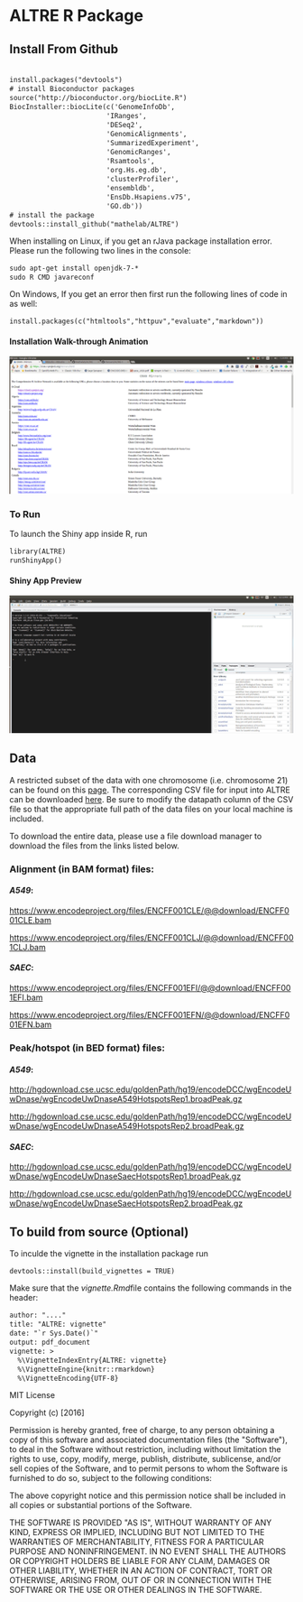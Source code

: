 # ALTRE R Package

## Install From Github

```{R}

install.packages("devtools")               
# install Bioconductor packages
source("http://bioconductor.org/biocLite.R")
BiocInstaller::biocLite(c('GenomeInfoDb',
                        'IRanges',
                        'DESeq2',
                        'GenomicAlignments',
                        'SummarizedExperiment',
                        'GenomicRanges',
                        'Rsamtools',
                        'org.Hs.eg.db',
                        'clusterProfiler',
                        'ensembldb', 
                        'EnsDb.Hsapiens.v75',
                        'GO.db'))
# install the package
devtools::install_github("mathelab/ALTRE")
```
When installing on Linux, if you get an rJava package installation error. Please run the following two lines in the console:

```{R}
sudo apt-get install openjdk-7-*
sudo R CMD javareconf
```


On Windows, If you get an error then first run the following lines of code in as well:

```{R}
install.packages(c("htmltools","httpuv","evaluate","markdown"))
```


#### Installation Walk-through Animation


![](inst/img/ALTREinstall.gif)

### To Run

To launch the Shiny app inside R, run

```{R}
library(ALTRE)
runShinyApp()
```
#### Shiny App Preview


![](inst/img/ALTRErun.gif)

## Data

A restricted subset of the data with one chromosome (i.e. chromosome 21) can be found on this [page](http://mathelab.github.io/ALTREsampledata/). The corresponding CSV file for input into ALTRE can be downloaded [here](https://raw.githubusercontent.com/mathelab/ALTREsampledata/master/DNaseEncodeWindows.csv). Be sure to modify the datapath column of the CSV file so that the appropriate full path of the data files on your local machine is included.

To download the entire data, please use a file download manager to download the files from the links listed below. 

### Alignment (in BAM format) files:

#### *A549*:
https://www.encodeproject.org/files/ENCFF001CLE/@@download/ENCFF001CLE.bam

https://www.encodeproject.org/files/ENCFF001CLJ/@@download/ENCFF001CLJ.bam
 
#### *SAEC*:
https://www.encodeproject.org/files/ENCFF001EFI/@@download/ENCFF001EFI.bam

https://www.encodeproject.org/files/ENCFF001EFN/@@download/ENCFF001EFN.bam

### Peak/hotspot (in BED format) files:

#### *A549*: 
http://hgdownload.cse.ucsc.edu/goldenPath/hg19/encodeDCC/wgEncodeUwDnase/wgEncodeUwDnaseA549HotspotsRep1.broadPeak.gz

http://hgdownload.cse.ucsc.edu/goldenPath/hg19/encodeDCC/wgEncodeUwDnase/wgEncodeUwDnaseA549HotspotsRep2.broadPeak.gz


#### *SAEC*:
http://hgdownload.cse.ucsc.edu/goldenPath/hg19/encodeDCC/wgEncodeUwDnase/wgEncodeUwDnaseSaecHotspotsRep1.broadPeak.gz

http://hgdownload.cse.ucsc.edu/goldenPath/hg19/encodeDCC/wgEncodeUwDnase/wgEncodeUwDnaseSaecHotspotsRep2.broadPeak.gz


##  To build from source (Optional)

To inculde the vignette in the installation package run

```{R}
devtools::install(build_vignettes = TRUE)
```

Make sure that the *vignette.Rmd*file contains the following commands in the header:

```{R}
author: "...."
title: "ALTRE: vignette"
date: "`r Sys.Date()`"
output: pdf_document
vignette: >
  %\VignetteIndexEntry{ALTRE: vignette}
  %\VignetteEngine{knitr::rmarkdown}
  %\VignetteEncoding{UTF-8}
```

MIT License

Copyright (c) [2016] 

Permission is hereby granted, free of charge, to any person obtaining a copy
of this software and associated documentation files (the "Software"), to deal
in the Software without restriction, including without limitation the rights
to use, copy, modify, merge, publish, distribute, sublicense, and/or sell
copies of the Software, and to permit persons to whom the Software is
furnished to do so, subject to the following conditions:

The above copyright notice and this permission notice shall be included in all
copies or substantial portions of the Software.

THE SOFTWARE IS PROVIDED "AS IS", WITHOUT WARRANTY OF ANY KIND, EXPRESS OR
IMPLIED, INCLUDING BUT NOT LIMITED TO THE WARRANTIES OF MERCHANTABILITY,
FITNESS FOR A PARTICULAR PURPOSE AND NONINFRINGEMENT. IN NO EVENT SHALL THE
AUTHORS OR COPYRIGHT HOLDERS BE LIABLE FOR ANY CLAIM, DAMAGES OR OTHER
LIABILITY, WHETHER IN AN ACTION OF CONTRACT, TORT OR OTHERWISE, ARISING FROM,
OUT OF OR IN CONNECTION WITH THE SOFTWARE OR THE USE OR OTHER DEALINGS IN THE
SOFTWARE.

